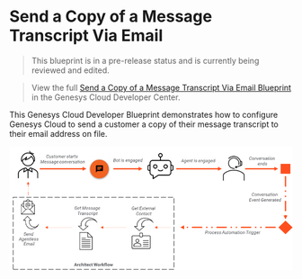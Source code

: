 # Send a Copy of a Message Transcript Via Email

> This blueprint is in a pre-release status and is currently being reviewed and edited.

> View the full [Send a Copy of a Message Transcript Via Email Blueprint](https://developer.mypurecloud.com/blueprints/send-message-transcript-by-email/ "Goes to the Send a Copy of a Message Transcript Via Email Blueprint") in the Genesys Cloud Developer Center.

This Genesys Cloud Developer Blueprint demonstrates how to configure Genesys Cloud to send a customer a copy of their message transcript to their email address on file.

![Overview](blueprint/images/overview.png "Overview")
